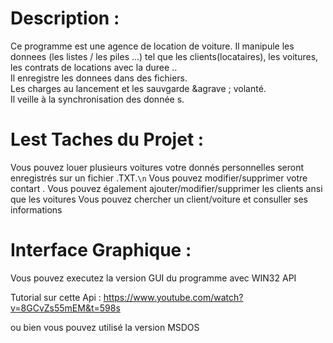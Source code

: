 
Description :
=============

Ce programme est une agence de location de voiture. Il manipule
les donnees (les listes / les piles ...) tel que les clients(locataires), les voitures, les contrats de locations avec la duree ..
<br />Il enregistre les donnees dans des fichiers.
<br />Les charges au lancement et les sauvgarde &agrave
; volant&eacute;.
<br />Il veille &agrave; la synchronisation des donn&eacute;e
s.

Lest Taches du Projet :
=============
Vous pouvez louer plusieurs voitures votre donnés personnelles seront enregistrés sur un fichier .TXT.`\n`
Vous pouvez modifier/supprimer votre contart .
Vous pouvez également ajouter/modifier/supprimer les clients ansi que les voitures 
Vous pouvez chercher un client/voiture et consuller ses informations 


Interface Graphique :
=============

Vous pouvez executez la version GUI du programme avec WIN32 API 

Tutorial sur cette Api : https://www.youtube.com/watch?v=8GCvZs55mEM&t=598s

ou bien vous pouvez utilisé la version MSDOS

